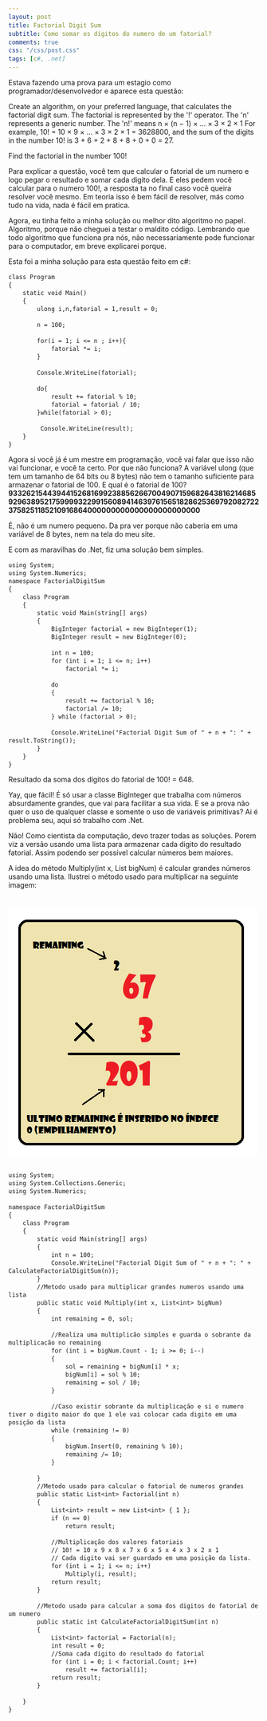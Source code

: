```yaml
---
layout: post
title: Factorial Digit Sum
subtitle: Como somar os dígitos do numero de um fatorial?
comments: true
css: "/css/post.css"
tags: [c#, .net]
---
```


Estava fazendo uma prova para um estagio como programador/desenvolvedor e aparece esta questão:

Create an algorithm, on your preferred language, that calculates the factorial digit sum. The factorial is represented by the '!' operator. The 'n' represents a generic number.
The 'n!' means n × (n − 1) × ... × 3 × 2 × 1
For example, 10! = 10 × 9 × ... × 3 × 2 × 1 = 3628800,
and the sum of the digits in the number 10! is 3 + 6 + 2 + 8 + 8 + 0 + 0 = 27.

Find the factorial in the number 100!

Para explicar a questão, você tem que calcular o fatorial de um numero e logo pegar o resultado e somar cada digito dela. E eles pedem você calcular para o numero 100!, a resposta ta no final caso você queira resolver você mesmo. Em teoria isso é bem fácil de resolver, más como tudo na vida, nada é fácil em pratica.

Agora, eu tinha feito a minha solução ou melhor dito algoritmo no papel. Algoritmo, porque não cheguei a testar o maldito código. Lembrando que todo algoritmo que funciona pra nós, não necessariamente pode funcionar para o computador, em breve explicarei porque.

Esta foi a minha solução para esta questão feito em c#:

```
class Program
{
    static void Main()
    {
        ulong i,n,fatorial = 1,result = 0;

        n = 100;

        for(i = 1; i <= n ; i++){
            fatorial *= i;
        }

        Console.WriteLine(fatorial);

        do{
            result += fatorial % 10;
            fatorial = fatorial / 10;
        }while(fatorial > 0);

         Console.WriteLine(result);
    }
}
```

Agora si você já é um mestre em programação, você vai falar que isso não vai funcionar, e você ta certo. Por que não funciona? A variável ulong (que tem um tamanho de 64 bits ou 8 bytes) não tem o tamanho suficiente para armazenar  o fatorial de 100.
E qual é o fatorial de 100?
**93326215443944152681699238856266700490715968264381621468592963895217599993229915608941463976156518286253697920827223758251185210916864000000000000000000000000**

É, não é um numero pequeno. Da pra ver porque não caberia em uma variável de 8 bytes, nem na tela do meu site.

E com as maravilhas do .Net, fiz uma solução bem simples.
```
using System;
using System.Numerics;
namespace FactorialDigitSum
{
    class Program
    {
        static void Main(string[] args)
        {
            BigInteger factorial = new BigInteger(1);
            BigInteger result = new BigInteger(0);

            int n = 100;
            for (int i = 1; i <= n; i++)
                factorial *= i;

            do
            {
                result += factorial % 10;
                factorial /= 10;
            } while (factorial > 0);

            Console.WriteLine("Factorial Digit Sum of " + n + ": " + result.ToString());
        }
    }
}
```
Resultado da soma dos dígitos do fatorial de 100! = 648.

Yay, que fácil! É só usar a classe BigInteger que trabalha com números absurdamente grandes, que vai para facilitar a sua vida. E se a prova não quer o uso de qualquer classe e somente o uso de variáveis primitivas? Ai é problema seu, aqui só trabalho com .Net.

Não! Como cientista  da computação, devo trazer todas as soluções. Porem viz a versão usando uma lista para armazenar cada digito do resultado fatorial. Assim podendo ser possível calcular números bem maiores.

A idea do método Multiply(int x, List<int> bigNum) é calcular grandes números usando uma lista. Ilustrei o método usado para multiplicar na seguinte imagem:

# ![multiplicacao](/img/multiplicacao.png)

```
using System;
using System.Collections.Generic;
using System.Numerics;

namespace FactorialDigitSum
{
    class Program
    {
        static void Main(string[] args)
        {
            int n = 100;
            Console.WriteLine("Factorial Digit Sum of " + n + ": " + CalculateFactorialDigitSum(n));
        }
        //Metodo usado para multiplicar grandes numeros usando uma lista
        public static void Multiply(int x, List<int> bigNum)
        {
            int remaining = 0, sol;

            //Realiza uma multiplicão simples e guarda o sobrante da multiplicacão no remaining
            for (int i = bigNum.Count - 1; i >= 0; i--)
            {
                sol = remaining + bigNum[i] * x;
                bigNum[i] = sol % 10;
                remaining = sol / 10;
            }

            //Caso existir sobrante da multiplicação e si o numero tiver o digito maior do que 1 ele vai colocar cada digito em uma posição da lista
            while (remaining != 0)
            {
                bigNum.Insert(0, remaining % 10);
                remaining /= 10;
            }

        }
        //Metodo usado para calcular o fatorial de numeros grandes
        public static List<int> Factorial(int n)
        {
            List<int> result = new List<int> { 1 };
            if (n == 0)
                return result;

            //Multiplicação dos valores fatoriais
            // 10! = 10 x 9 x 8 x 7 x 6 x 5 x 4 x 3 x 2 x 1
            // Cada digito vai ser guardado em uma posição da lista.
            for (int i = 1; i <= n; i++)
                Multiply(i, result);
            return result;
        }

        //Metodo usado para calcular a soma dos digitos do fatorial de um numero
        public static int CalculateFactorialDigitSum(int n)
        {
            List<int> factorial = Factorial(n);
            int result = 0;
            //Soma cada digito do resultado do fatorial
            for (int i = 0; i < factorial.Count; i++)
                result += factorial[i];
            return result;
        }

    }
}
```
